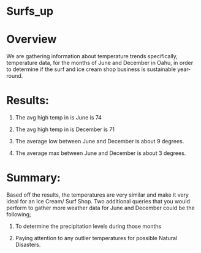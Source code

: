 # Surfs_up

# Overview 
We are gathering information about temperature trends specifically, temperature data, for the months of June and December in Oahu, in order to determine if the surf and ice cream shop business is sustainable year-round.

# Results:
1.	The avg high temp in is June is 74
2.	The avg high temp in is December is 71


2. The average low between June and December is about 9 degrees.

3. The average max between June and December is about 3 degrees.



# Summary:
Based off the results, the temperatures are very similar and make it very ideal for an Ice Cream/ Surf Shop. 
Two additional queries that you would perform to gather more weather data for June and December could be the following;  

1.	To determine the precipitation levels during those months 

2.	Paying attention to any outlier temperatures for possible Natural Disasters.
